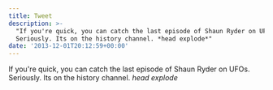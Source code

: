 ```yaml
---
title: Tweet
description: >-
  "If you're quick, you can catch the last episode of Shaun Ryder on UFOs.
  Seriously. Its on the history channel. *head explode*"
date: '2013-12-01T20:12:59+00:00'
---
```

If you're quick, you can catch the last episode of Shaun Ryder on UFOs. Seriously. Its on the history channel. *head explode*
